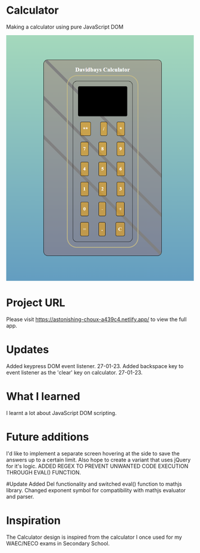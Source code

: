 # Calculator
Making a calculator using pure JavaScript DOM

![Screenshot of my Calculator](https://github.com/David4bay/Calculator/blob/main/Screenshot/Screenshot.PNG?)

# Project URL
Please visit https://astonishing-choux-a439c4.netlify.app/ to view the full app.

# Updates
Added keypress DOM event listener. 27-01-23.
Added backspace key to event listener as the 'clear' key on calculator. 27-01-23.

# What I learned
I learnt a lot about JavaScript DOM scripting.

# Future additions
I'd like to implement a separate screen hovering at the side to save the answers up to a certain limit. Also hope to create a variant that uses jQuery for it's logic.
ADDED REGEX TO PREVENT UNWANTED CODE EXECUTION THROUGH EVAL() FUNCTION.

#Update
Added Del functionality and switched eval() function to mathjs library.
Changed exponent symbol for compatibility with mathjs evaluator and parser.

# Inspiration
The Calculator design is inspired from the calculator I once used for my WAEC/NECO exams in Secondary School.